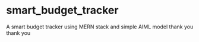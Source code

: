 # smart_budget_tracker
A smart budget tracker using MERN stack and simple AIML model 
thank you
thank you